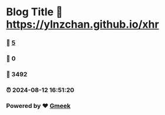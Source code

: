 # Blog Title :link: https://ylnzchan.github.io/xhr 
### :page_facing_up: [5](https://ylnzchan.github.io/xhr/tag.html) 
### :speech_balloon: 0 
### :hibiscus: 3492 
### :alarm_clock: 2024-08-12 16:51:20 
### Powered by :heart: [Gmeek](https://github.com/Meekdai/Gmeek)
